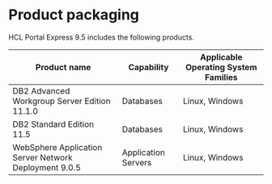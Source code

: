 # Product packaging
HCL Portal Express 9.5 includes the following products.

|Product name|Capability|Applicable Operating System Families|
|------------------|-----|------|
|DB2 Advanced Workgroup Server Edition 11.1.0|Databases|Linux, Windows|
|DB2 Standard Edition 11.5|Databases|Linux, Windows|
|WebSphere Application Server Network Deployment 9.0.5|Application Servers|Linux, Windows|

